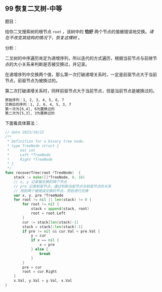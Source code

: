 ##  99 恢复二叉树-中等

题目：

给你二叉搜索树的根节点 `root` ，该树中的 **恰好** 两个节点的值被错误地交换。*请在不改变其结构的情况下，恢复这棵树* 。





分析：

二叉树的中序遍历肯定为递增序列，所以迭代的方式遍历，根据当前节点与前继节点的大小关系来判断是否被交换过，并记录。

在递增序列中交换两个值，那么第一次打破递增关系时，一定是前驱节点大于当前节点，前驱节点为被换过的。

第二次打破递增关系时，同样前驱节点大于当前节点，但是当前节点是被换过的。

```sh
原始序列：1, 2, 3, 4, 5, 6, 7
交换后的序列：1, 2, 6, 4, 5, 3, 7
第一次为[6,4], 6为置换过的
第二次为[5,3], 3为置换过的
```

下面看具体算法：

```go
// date 2023/10/22
/**
 * Definition for a binary tree node.
 * type TreeNode struct {
 *     Val int
 *     Left *TreeNode
 *     Right *TreeNode
 * }
 */
func recoverTree(root *TreeNode)  {
    stack := make([]*TreeNode, 0, 16)
    // x, y 记录被交换的两个节点
    // pre 记录前驱节点，通过判断当前节点与前驱节点的关系
    // 找到两个被错误交换的节点，然后进行交换
    var x, y, pre *TreeNode
    for root != nil || len(stack) != 0 {
        for root != nil {
            stack = append(stack, root)
            root = root.Left
        }
        cur := stack[len(stack)-1]
        stack = stack[:len(stack)-1]
        if pre != nil && cur.Val < pre.Val {
            y = cur
            if x == nil {
                x = pre
            } else {
                break
            }
        }
        pre = cur
        root = cur.Right
    }
    x.Val, y.Val = y.Val, x.Val
}
```

